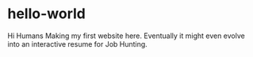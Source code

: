 # hello-world

Hi Humans
Making my first website here. Eventually it might even evolve into an interactive resume for Job Hunting. 


